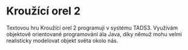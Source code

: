 # Kroužící orel 2

Textovou hru Kroužící orel 2 programuji v systému TADS3.
Využívám objektově orientované programování ála Java, díky
němuž mohu velmi realisticky modelovat objekt světa okolo nás.
